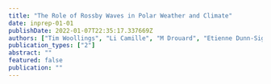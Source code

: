 ```yaml
---
title: "The Role of Rossby Waves in Polar Weather and Climate"
date: inprep-01-01
publishDate: 2022-01-07T22:35:17.337669Z
authors: ["Tim Woollings", "Li Camille", "M Drouard", "Etienne Dunn-Sigouin", "K Elmestekawy", "M. Hell", "Brian Hoskins", "Cheikh Mbengue", "M Patterson", "Thomas Spengler"]
publication_types: ["2"]
abstract: ""
featured: false
publication: ""
---
```



